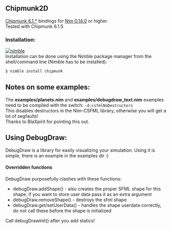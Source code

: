 ## Chipmunk2D

[Chipmunk 6.1.*](http://chipmunk-physics.net/ "Chipmunk") bindings for 
[Nim 0.14.0](http://nim-lang.org "Nim") or higher.<br>
Tested with Chipmunk 6.1.5

### Installation: ###
[![nimble](https://raw.githubusercontent.com/yglukhov/nimble-tag/master/nimble.png)](https://github.com/yglukhov/nimble-tag)
<br>
Installation can be done using the Nimble package manager from the shell/command line (Nimble has to be installed):
```sh 
$ nimble install chipmunk
```

## Notes on some examples:

The **examples/planets.nim** and **examples/debugdraw_text.nim** examples need to be compiled with
the switch: ```-d:csfmlNoDestructors```<br>
This disables destructors in the Nim-CSFML library, otherwise you will get a lot of segfaults!<br>
Thanks to BlaXpirit for pointing this out.

## Using DebugDraw:

DebugDraw is a library for easily visualizing your simulation.
Using it is simple, there is an example in the examples dir :)

#### Overridden functions
DebugDraw purposefully clashes with these functions:
 
* debugDraw.addShape() - also creates the proper SFML shape for this shape, if you 
want to store user data pass it as an extra argument
* debugDraw.removeShape() - destroys the sfml shape 
* debugDraw.get/setUserData() - handles the shape userdata correctly, do not call these before the shape is initialized

Call debugDrawInit() after you add statics!
